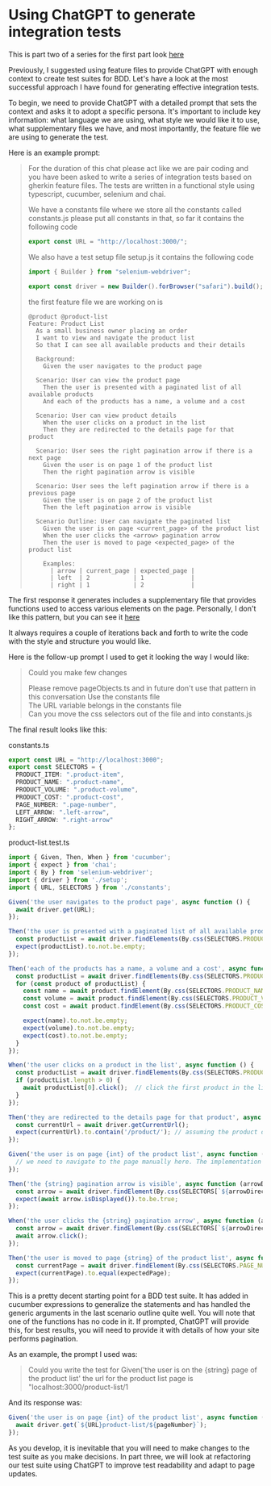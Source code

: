 # Using ChatGPT to generate integration tests

This is part two of a series for the first part look [here](BDD.part1.md)

Previously, I suggested using feature files to provide ChatGPT with enough context to create test suites for BDD. Let's have a look at the most successful approach I have found for generating effective integration tests.

To begin, we need to provide ChatGPT with a detailed prompt that sets the context and asks it to adopt a specific persona. It's important to include key information: what language we are using, what style we would like it to use, what supplementary files we have, and most importantly, the feature file we are using to generate the test.

Here is an example prompt:

> For the duration of this chat please act like we are pair coding and you have been asked to write a series of integration tests based on gherkin feature files.  The tests are written in a functional style using typescript, cucumber, selenium and chai.
>
> We have a constants file where we store all the constants called constants.js please put all constants in that, so far it contains the following code
>
> ```typescript
> export const URL = "http://localhost:3000/";
> ```
>
> We also have a test setup file setup.js it contains the following code
>
> ```typescript
> import { Builder } from "selenium-webdriver";
>
> export const driver = new Builder().forBrowser("safari").build();
> ```
>
> the first feature file we are working on is
>
> ```gherkin
> @product @product-list
> Feature: Product List
>   As a small business owner placing an order
>   I want to view and navigate the product list
>   So that I can see all available products and their details
> 
>   Background:
>     Given the user navigates to the product page
> 
>   Scenario: User can view the product page
>     Then the user is presented with a paginated list of all available products
>     And each of the products has a name, a volume and a cost
> 
>   Scenario: User can view product details
>     When the user clicks on a product in the list
>     Then they are redirected to the details page for that product
> 
>   Scenario: User sees the right pagination arrow if there is a next page
>     Given the user is on page 1 of the product list
>     Then the right pagination arrow is visible
>
>   Scenario: User sees the left pagination arrow if there is a previous page
>     Given the user is on page 2 of the product list
>     Then the left pagination arrow is visible
>
>   Scenario Outline: User can navigate the paginated list
>     Given the user is on page <current_page> of the product list
>     When the user clicks the <arrow> pagination arrow
>     Then the user is moved to page <expected_page> of the product list
>
>     Examples:
>       | arrow | current_page | expected_page |
>       | left  | 2            | 1             |
>       | right | 1            | 2             |
>```
>

The first response it generates includes a supplementary file that provides functions used to access various elements on the page. Personally, I don't like this pattern, but you can see it [here](InitialResponse.md)

It always requires a couple of iterations back and forth to write the code with the style and structure you would like.

Here is the follow-up prompt I used to get it looking the way I would like:

> Could you make few changes
>
> Please remove pageObjects.ts and in future don't use that pattern in this conversation
> Use the constants file  
> The URL variable belongs in the constants file  
> Can you move the css selectors out of the file and into constants.js
>

The final result looks like this:

constants.ts

```typescript
export const URL = "http://localhost:3000";
export const SELECTORS = {
  PRODUCT_ITEM: ".product-item",
  PRODUCT_NAME: ".product-name",
  PRODUCT_VOLUME: ".product-volume",
  PRODUCT_COST: ".product-cost",
  PAGE_NUMBER: ".page-number",
  LEFT_ARROW: ".left-arrow",
  RIGHT_ARROW: ".right-arrow"
};

```

product-list.test.ts

```typescript
import { Given, Then, When } from 'cucumber';
import { expect } from 'chai';
import { By } from 'selenium-webdriver';
import { driver } from './setup';
import { URL, SELECTORS } from './constants';

Given('the user navigates to the product page', async function () {
  await driver.get(URL);
});

Then('the user is presented with a paginated list of all available products', async function () {
  const productList = await driver.findElements(By.css(SELECTORS.PRODUCT_ITEM));
  expect(productList).to.not.be.empty;
});

Then('each of the products has a name, a volume and a cost', async function () {
  const productList = await driver.findElements(By.css(SELECTORS.PRODUCT_ITEM));
  for (const product of productList) {
    const name = await product.findElement(By.css(SELECTORS.PRODUCT_NAME)).getText();
    const volume = await product.findElement(By.css(SELECTORS.PRODUCT_VOLUME)).getText();
    const cost = await product.findElement(By.css(SELECTORS.PRODUCT_COST)).getText();

    expect(name).to.not.be.empty;
    expect(volume).to.not.be.empty;
    expect(cost).to.not.be.empty;
  }
});

When('the user clicks on a product in the list', async function () {
  const productList = await driver.findElements(By.css(SELECTORS.PRODUCT_ITEM));
  if (productList.length > 0) {
    await productList[0].click();  // click the first product in the list
  }
});

Then('they are redirected to the details page for that product', async function () {
  const currentUrl = await driver.getCurrentUrl();
  expect(currentUrl).to.contain('/product/'); // assuming the product details page URL contains '/product/'
});

Given('the user is on page {int} of the product list', async function (pageNumber: string) {
  // we need to navigate to the page manually here. The implementation will depend on how your site's pagination works.
});

Then('the {string} pagination arrow is visible', async function (arrowDirection: string) {
  const arrow = await driver.findElement(By.css(SELECTORS[`${arrowDirection.toUpperCase()}_ARROW`]));
  expect(await arrow.isDisplayed()).to.be.true;
});

When('the user clicks the {string} pagination arrow', async function (arrowDirection: string) {
  const arrow = await driver.findElement(By.css(SELECTORS[`${arrowDirection.toUpperCase()}_ARROW`]));
  await arrow.click();
});

Then('the user is moved to page {string} of the product list', async function (expectedPage: string) {
  const currentPage = await driver.findElement(By.css(SELECTORS.PAGE_NUMBER)).getText();
  expect(currentPage).to.equal(expectedPage);
});

```

This is a pretty decent starting point for a BDD test suite. It has added in cucumber expressions to generalize the statements and has handled the generic arguments in the last scenario outline quite well. You will note that one of the functions has no code in it. If prompted, ChatGPT will provide this, for best results, you will need to provide it with details of how your site performs pagination.

As an example, the prompt I used was:

> Could you write the test for Given('the user is on the {string} page of the product list' the url for the product list page is "localhost:3000/product-list/1

And its response was:

```typescript
Given('the user is on page {int} of the product list', async function (pageNumber: number) {
  await driver.get(`${URL}product-list/${pageNumber}`);
});
```

As you develop, it is inevitable that you will need to make changes to the test suite as you make decisions. In part three, we will look at refactoring our test suite using ChatGPT to improve test readability and adapt to page updates.

